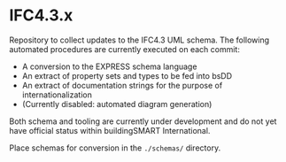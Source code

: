 IFC4.3.x
========

Repository to collect updates to the IFC4.3 UML schema. The following automated procedures are currently executed on each commit:

* A conversion to the EXPRESS schema language
* An extract of property sets and types to be fed into bsDD
* An extract of documentation strings for the purpose of internationalization
* (Currently disabled: automated diagram generation)

Both schema and tooling are currently under development and do not yet have official status within buildingSMART International.

Place schemas for conversion in the `./schemas/` directory.
